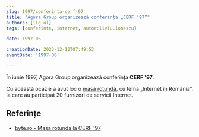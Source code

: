 ```yaml
---
slug: 1997/conferinta-cerf-97
title: "Agora Group organizează conferința „CERF '97”"
authors: [ilg-ul]
tags: [conferinte, internet, autor:liviu.ionescu]

date: 1997-06

creationDate: 2023-12-12T07:49:53
eventDate: '1997-06'

---
```


În iunie 1997, Agora Group organizează conferința **CERF '97**.

<!-- truncate -->

Cu această ocazie a avut loc o [masă rotundă](/amintiri/1997/agora-cerf-97-internet/), cu tema „Internet în România”,
la care au participat 20 furnizori de servicii Internet.

## Referințe

- [byte.ro - Masa rotunda la CERF '97](https://www.byte.ro/byte97-07/masa.html)
